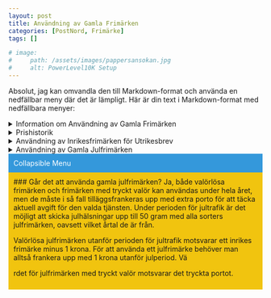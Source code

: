```yaml
---
layout: post
title: Användning av Gamla Frimärken
categories: [PostNord, Frimärke]
tags: []

# image:
#     path: /assets/images/pappersansokan.jpg
#     alt: PowerLevel10K Setup 
---
```








Absolut, jag kan omvandla den till Markdown-format och använda en nedfällbar meny där det är lämpligt. Här är din text i Markdown-format med nedfällbara menyer:

<details>
  <summary>Information om Användning av Gamla Frimärken</summary>
  
  ### Kan man använda gamla frimärken?
  Ja, du kan använda gamla frimärken, om de är hela och oanvända.

  Ett valörlöst frimärkemotsvarar portot för inrikes brev upp till 50 gram. Ett valörlöst frimärke är ett frimärke där det inte står hur mycket det är värt, det står bara "Sverige Brev" på sådant frimärke och det är alltid värt dagens porto (även om du har köpt det för 13,00 kr så är det värt 15kr idag).

  Frimärken med tryckt valör är giltiga för den tryckta valören. Både valörlösa frimärken och frimärken med tryckt valör kan kombineras för att nå upp till portot för den tjänst du tänkt använda.

  ### Julfrimärket
  Julfrimärket är också valörlöst men det är värt 1 kr mindre än inrikesporto.
  Ska du använda julfrimärket utanför julperioden till vanliga brev så behöver du sätta på ett 1-kr frimärke för att komma upp till rätt porto.

  Under julperioden (som är från mitten november till sista december) räcker det att du sätter på ett frimärke per julhälsning. Julfrimärket gäller alltid för rådande julporto även om du köpte det 2022 för 12 kr så är det idag värt 14,00 kr.

  ### Utrikesfrimärket
  Utrikesfrimärket har valör 30,00 kr. Det kan användas både till andra länder och inom Sverige.
</details>

<details>
  <summary>Prishistorik</summary>

  | År         | Pris  |
  |------------|-------|
  | 2023-01-01 | 15    |
  | 2022-01-01 | 13    |
  | 2021-01-01 | 12    |
  | 2020-01-01 | 11    |
  | 2018-01-01 | 9     |
  | 2017-04-01 | 7     |
  | 2016-04-01 | 6,5   |
  | 2014-01-01 | 7     |
  | 2009-01-01 | 6     |
  | 2003-01-01 | 5,5   |
  | 1997-03-01 | 5     |
  | 1996-01-01 | 3,85  |
  | 1995-01-01 | 3,7   |
  | 1994-03-01 | 3,2   |
  | 1993-01-01 | 2,9   |
  | 1992-01-02 | 2,8   |
  | 1990-01-29 | 2,5   |
  | 1989-09-04 | 2,4   |
  | 1989-01-30 | 2,3   |
  | 1988-02-01 | 2,2   |
  | 1986-02-03 | 2,1   |
  | 1984-12-03 | 2     |
  | 1984-04-01 | 1,9   |
  | 1983-06-01 | 1,8   |
  | 1981-06-01 | 1,65  |
  | 1980-06-16 | 1,5   |
  | 1978-02-01 | 1,3   |
  | 1977-03-01 | 1,1   |
  | 1976-02-01 | 1     |
  | 1975-05-01 | 0,9   |
  | 1972-07-01 | 0,75  |
  | 1971-10-01 | 0,65  |
  | 1969-03-01 | 0,55  |
  | 1967-01-01 | 0,45  |
  | 1964-07-01 | 0,4   |
  | 1962-07-01 | 0,35  |
  | 1957-06-01 | 0,3   |
  | 1952-06-01 | 0,25  |
  | 1951-06-01 | 0,25  |
  | 1942-04-01 | 0,2   |
  | 1922-10-01 | 0,15  |
  | 1920-07-01 | 0,2   |
  | 1919-07-01 | 0,15  |
  | 1918-06-01 | 0,12  |
  | 1885-01-01 | 0,1   |
</details>

<details>
  <summary>Användning av Inrikesfrimärken för Utrikesbrev</summary>
  
  ### Kan jag använda inrikesfrimärken för att skicka brev utrikes?
  Ja, så länge det totala värdet av frimärkena motsvarar portot för den tjänst du tänkt använda.
</details>

<details>
  <summary>Användning av Gamla Julfrimärken</summary>
  
  ### Går det att använda gamla julfrimärken?
  Ja, både valörlösa frimärken och frimärken med tryckt valör kan användas under hela året, men de måste i så fall tilläggsfrankeras upp med extra porto för att täcka aktuell avgift för den valda tjänsten. Under perioden för jultrafik är det möjligt att skicka julhälsningar upp till 50 gram med alla sorters julfrimärken, oavsett vilket årtal de är från.

  Valörlösa julfrimärken utanför perioden för jultrafik motsvarar ett inrikes frimärke minus 1 krona. För att använda ett julfrimärke behöver man alltså frankera upp med 1 krona utanför julperiod. Vä

rdet för julfrimärken med tryckt valör motsvarar det tryckta portot.
</details>


  <summary style="background-color: #3498db; color: white; padding: 10px; cursor: pointer;">
    Collapsible Menu
  </summary>
  <div style="background-color: #f1c40f; padding: 10px;">
 ### Går det att använda gamla julfrimärken?
  Ja, både valörlösa frimärken och frimärken med tryckt valör kan användas under hela året, men de måste i så fall tilläggsfrankeras upp med extra porto för att täcka aktuell avgift för den valda tjänsten. Under perioden för jultrafik är det möjligt att skicka julhälsningar upp till 50 gram med alla sorters julfrimärken, oavsett vilket årtal de är från.

  Valörlösa julfrimärken utanför perioden för jultrafik motsvarar ett inrikes frimärke minus 1 krona. För att använda ett julfrimärke behöver man alltså frankera upp med 1 krona utanför julperiod. Vä

rdet för julfrimärken med tryckt valör motsvarar det tryckta portot.
  </div>
</details>

